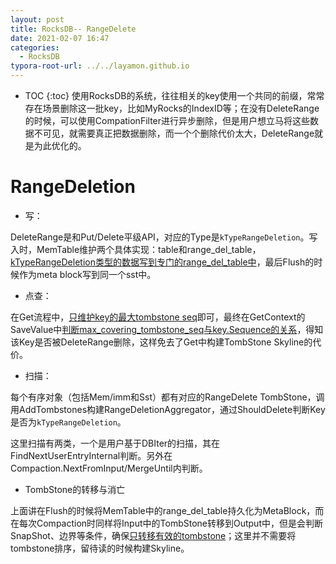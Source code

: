 ```yaml
---
layout: post
title: RocksDB-- RangeDelete
date: 2021-02-07 16:47
categories:
  - RocksDB
typora-root-url: ../../layamon.github.io
---
```

* TOC
{:toc}
使用RocksDB的系统，往往相关的key使用一个共同的前缀，常常存在场景删除这一批key，比如MyRocks的IndexID等；在没有DeleteRange的时候，可以使用CompationFilter进行异步删除，但是用户想立马将这些数据不可见，就需要真正把数据删除，而一个个删除代价太大，DeleteRange就是为此优化的。

# RangeDeletion

- 写：

DeleteRange是和Put/Delete平级API，对应的Type是`kTypeRangeDeletion`。写入时，MemTable维护两个具体实现：table和range_del_table，[kTypeRangeDeletion类型的数据写到专门的range_del_table中](https://github.com/facebook/rocksdb/blob/6a85aea5b1f62a447b2e413ee9c49be04c36a4d8/db/memtable.cc#L550)，最后Flush的时候作为meta block写到同一个sst中。

- 点查：

在Get流程中，[只维护key的最大tombstone seq](https://github.com/facebook/rocksdb/commit/8c78348c77940d8441d51bf2558bd9bd36c37f07)即可，最终在GetContext的SaveValue中[判断max_covering_tombstone_seq与key.Sequence的关系](https://github.com/facebook/rocksdb/blob/8c78348c77940d8441d51bf2558bd9bd36c37f07/table/get_context.cc#L189)，得知该Key是否被DeleteRange删除，这样免去了Get中构建TombStone Skyline的代价。

- 扫描：

每个有序对象（包括Mem/imm和Sst）都有对应的RangeDelete TombStone，调用AddTombstones构建RangeDeletionAggregator，通过ShouldDelete判断Key是否为`kTypeRangeDeletion`。

这里扫描有两类，一个是用户基于DBIter的扫描，其在FindNextUserEntryInternal判断。另外在Compaction.NextFromInput/MergeUntil内判断。

- TombStone的转移与消亡

上面讲在Flush的时候将MemTable中的range_del_table持久化为MetaBlock，而在每次Compaction时同样将Input中的TombStone转移到Output中，但是会判断SnapShot、边界等条件，确保[只转移有效的tombstone](https://github.com/facebook/rocksdb/blob/8c78348c77940d8441d51bf2558bd9bd36c37f07/db/compaction_job.cc#L1212)；这里并不需要将tombstone排序，留待读的时候构建Skyline。


